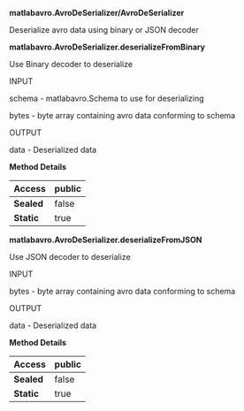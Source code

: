 **matlabavro.AvroDeSerializer/AvroDeSerializer**

Deserialize avro data using binary or JSON decoder

**matlabavro.AvroDeSerializer.deserializeFromBinary**

Use Binary decoder to deserialize

INPUT

schema - matlabavro.Schema to use for deserializing

bytes - byte array containing avro data conforming to schema

OUTPUT

data - Deserialized data

**Method Details**

| **Access** | public |
|------------|--------|
| **Sealed** | false  |
| **Static** | true   |

**matlabavro.AvroDeSerializer.deserializeFromJSON**

Use JSON decoder to deserialize

INPUT

bytes - byte array containing avro data conforming to schema

OUTPUT

data - Deserialized data

**Method Details**

| **Access** | public |
|------------|--------|
| **Sealed** | false  |
| **Static** | true   |
